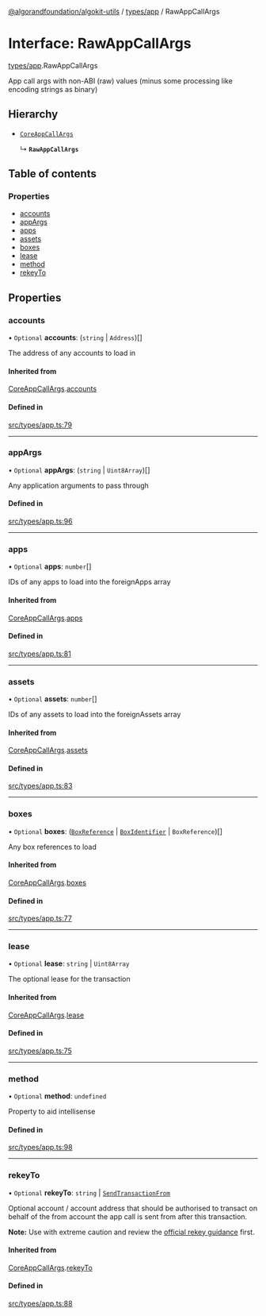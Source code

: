 [@algorandfoundation/algokit-utils](../README.md) / [types/app](../modules/types_app.md) / RawAppCallArgs

# Interface: RawAppCallArgs

[types/app](../modules/types_app.md).RawAppCallArgs

App call args with non-ABI (raw) values (minus some processing like encoding strings as binary)

## Hierarchy

- [`CoreAppCallArgs`](types_app.CoreAppCallArgs.md)

  ↳ **`RawAppCallArgs`**

## Table of contents

### Properties

- [accounts](types_app.RawAppCallArgs.md#accounts)
- [appArgs](types_app.RawAppCallArgs.md#appargs)
- [apps](types_app.RawAppCallArgs.md#apps)
- [assets](types_app.RawAppCallArgs.md#assets)
- [boxes](types_app.RawAppCallArgs.md#boxes)
- [lease](types_app.RawAppCallArgs.md#lease)
- [method](types_app.RawAppCallArgs.md#method)
- [rekeyTo](types_app.RawAppCallArgs.md#rekeyto)

## Properties

### accounts

• `Optional` **accounts**: (`string` \| `Address`)[]

The address of any accounts to load in

#### Inherited from

[CoreAppCallArgs](types_app.CoreAppCallArgs.md).[accounts](types_app.CoreAppCallArgs.md#accounts)

#### Defined in

[src/types/app.ts:79](https://github.com/lempira/algokit-utils-ts/blob/main/src/types/app.ts#L79)

___

### appArgs

• `Optional` **appArgs**: (`string` \| `Uint8Array`)[]

Any application arguments to pass through

#### Defined in

[src/types/app.ts:96](https://github.com/lempira/algokit-utils-ts/blob/main/src/types/app.ts#L96)

___

### apps

• `Optional` **apps**: `number`[]

IDs of any apps to load into the foreignApps array

#### Inherited from

[CoreAppCallArgs](types_app.CoreAppCallArgs.md).[apps](types_app.CoreAppCallArgs.md#apps)

#### Defined in

[src/types/app.ts:81](https://github.com/lempira/algokit-utils-ts/blob/main/src/types/app.ts#L81)

___

### assets

• `Optional` **assets**: `number`[]

IDs of any assets to load into the foreignAssets array

#### Inherited from

[CoreAppCallArgs](types_app.CoreAppCallArgs.md).[assets](types_app.CoreAppCallArgs.md#assets)

#### Defined in

[src/types/app.ts:83](https://github.com/lempira/algokit-utils-ts/blob/main/src/types/app.ts#L83)

___

### boxes

• `Optional` **boxes**: ([`BoxReference`](types_app.BoxReference.md) \| [`BoxIdentifier`](../modules/types_app.md#boxidentifier) \| `BoxReference`)[]

Any box references to load

#### Inherited from

[CoreAppCallArgs](types_app.CoreAppCallArgs.md).[boxes](types_app.CoreAppCallArgs.md#boxes)

#### Defined in

[src/types/app.ts:77](https://github.com/lempira/algokit-utils-ts/blob/main/src/types/app.ts#L77)

___

### lease

• `Optional` **lease**: `string` \| `Uint8Array`

The optional lease for the transaction

#### Inherited from

[CoreAppCallArgs](types_app.CoreAppCallArgs.md).[lease](types_app.CoreAppCallArgs.md#lease)

#### Defined in

[src/types/app.ts:75](https://github.com/lempira/algokit-utils-ts/blob/main/src/types/app.ts#L75)

___

### method

• `Optional` **method**: `undefined`

Property to aid intellisense

#### Defined in

[src/types/app.ts:98](https://github.com/lempira/algokit-utils-ts/blob/main/src/types/app.ts#L98)

___

### rekeyTo

• `Optional` **rekeyTo**: `string` \| [`SendTransactionFrom`](../modules/types_transaction.md#sendtransactionfrom)

Optional account / account address that should be authorised to transact on behalf of the from account the app call is sent from after this transaction.

**Note:** Use with extreme caution and review the [official rekey guidance](https://developer.algorand.org/docs/get-details/accounts/rekey/) first.

#### Inherited from

[CoreAppCallArgs](types_app.CoreAppCallArgs.md).[rekeyTo](types_app.CoreAppCallArgs.md#rekeyto)

#### Defined in

[src/types/app.ts:88](https://github.com/lempira/algokit-utils-ts/blob/main/src/types/app.ts#L88)

